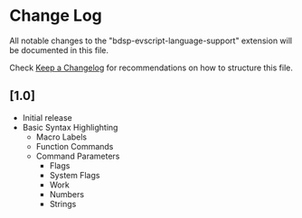 # Change Log

All notable changes to the "bdsp-evscript-language-support" extension will be documented in this file.

Check [Keep a Changelog](http://keepachangelog.com/) for recommendations on how to structure this file.

## [1.0]

- Initial release
- Basic Syntax Highlighting
  - Macro Labels
  - Function Commands
  - Command Parameters
    - Flags
    - System Flags
    - Work
    - Numbers
    - Strings
